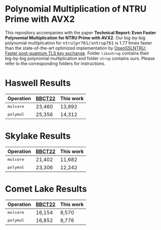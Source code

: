 
# Polynomial Multiplication of NTRU Prime with AVX2

This repository accompanies with the paper **Technical Report: Even Faster Polynomial Multiplication for NTRU Prime with AVX2**.
Our big-by-big polynomial multiplication for <tt>ntrulpr761/sntrup761</tt> is 1.77 times faster than the state-of-the-art optimized implementation by
[OpenSSLNTRU: Faster post-quantum TLS key exchange](https://www.usenix.org/conference/usenixsecurity22/presentation/bernstein).
Folder ``libsntrup`` contains their big-by-big polynomial multiplication and folder ``ntrup`` contains ours.
Please refer to the corresponding folders for instructions.

# Haswell Results

| Operation | [BBCT22](https://www.usenix.org/conference/usenixsecurity22/presentation/bernstein) | This work |
| ------ | -------------- | ----------------------- |
| <tt>mulcore</tt> | 23,460 | 13,892 |
| <tt>polymul</tt> | 25,356 | 14,312 |

# Skylake Results

| Operation | [BBCT22](https://www.usenix.org/conference/usenixsecurity22/presentation/bernstein) | This work |
| ------ | -------------- | ----------------------- |
| <tt>mulcore</tt> | 21,402 | 11,682 |
| <tt>polymul</tt> | 23,306 | 12,242 |

# Comet Lake Results

| Operation | [BBCT22](https://www.usenix.org/conference/usenixsecurity22/presentation/bernstein) | This work |
| ------ | -------------- | ----------------------- |
| <tt>mulcore</tt> | 16,154 | 8,570 |
| <tt>polymul</tt> | 16,852 | 8,776 |

